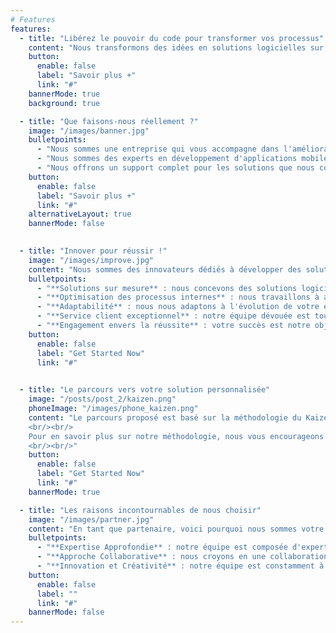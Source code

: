 ```yaml
---
# Features
features:
  - title: "Libérez le pouvoir du code pour transformer vos processus"
    content: "Nous transformons des idées en solutions logicielles sur mesure, débloquant ainsi l'efficacité et la productivité de votre entreprise."
    button:
      enable: false
      label: "Savoir plus +"
      link: "#"
    bannerMode: true
    background: true      

  - title: "Que faisons-nous réellement ?"
    image: "/images/banner.jpg"
    bulletpoints:
      - "Nous sommes une entreprise qui vous accompagne dans l'amélioration de vos processus grâce à la méthodologie du Lean Management."
      - "Nous sommes des experts en développement d'applications mobiles personnalisées, adaptées aux besoins de nos clients. "
      - "Nous offrons un support complet pour les solutions que nous construisons." 
    button:
      enable: false
      label: "Savoir plus +"
      link: "#"
    alternativeLayout: true     
    bannerMode: false   
      

  - title: "Innover pour réussir !"
    image: "/images/improve.jpg"
    content: "Nous sommes des innovateurs dédiés à développer des solutions logicielles sur mesure, optimisant vos processus internes pour un succès durable."
    bulletpoints:
      - "**Solutions sur mesure** : nous concevons des solutions logicielles personnalisées qui répondent spécifiquement aux  besoins de votre entreprise."
      - "**Optimisation des processus internes** : nous travaillons à améliorer l'efficacité opérationnelle en identifiant et en résolvant les goulets d'étranglement dans vos processus internes"
      - "**Adaptabilité** : nous nous adaptons à l'évolution de votre entreprise et de vos besoins pour garantir que nos solutions restent pertinentes et performantes."
      - "**Service client exceptionnel** : notre équipe dévouée est toujours disponible pour répondre à vos questions et résoudre les problèmes rapidement et efficacement."
      - "**Engagement envers la réussite** : votre succès est notre objectif ultime. Nous travaillons main dans la main avec vous pour garantir que nos solutions contribuent à l'atteinte de vos objectifs commerciaux."
    button:
      enable: false
      label: "Get Started Now"
      link: "#"
   

  - title: "Le parcours vers votre solution personnalisée"
    image: "/posts/post_2/kaizen.png"
    phoneImage: "/images/phone_kaizen.png"
    content: "Le parcours proposé est basé sur la méthodologie du Kaizen Event et le DMAIC, nos clients sont donc impliqués dans toutes les étapes d'amélioration. Notre valeur ajoutée consiste à vous offrir des conseils pour accroître votre efficacité opérationnelle, ainsi que le développement de solutions logicielles adaptées, et des actions concrètes d'amélioration.
    <br/><br/>
    Pour en savoir plus sur notre méthodologie, nous vous encourageons à consulter notre **<u>[article détaillé à ce sujet](/posts/post-2).</u>**
    <br/><br/>"
    button:
      enable: false
      label: "Get Started Now"
      link: "#"   
    bannerMode: true

  - title: "Les raisons incontournables de nous choisir"
    image: "/images/partner.jpg"
    content: "En tant que partenaire, voici pourquoi nous sommes votre choix évident:"
    bulletpoints:
      - "**Expertise Approfondie** : notre équipe est composée d'experts chevronnés dans le domaine du développement logiciel sur mesure. Nous avons une connaissance approfondie des technologies et des meilleures pratiques pour créer des solutions de haute qualité."
      - "**Approche Collaborative** : nous croyons en une collaboration étroite avec nos clients. Votre équipe fera partie intégrante du processus de développement, ce qui garantit que les solutions répondent parfaitement à vos besoins."
      - "**Innovation et Créativité** : notre équipe est constamment à la recherche de nouvelles idées et de nouvelles approches pour résoudre les défis complexes. Nous apportons une perspective créative à chaque projet." 
    button:
      enable: false
      label: ""
      link: "#"     
    bannerMode: false            
---
```

